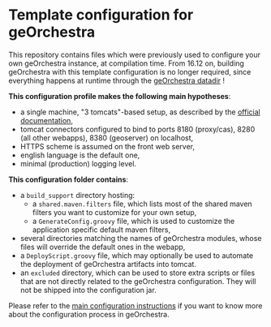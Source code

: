 Template configuration for geOrchestra
======================================

This repository contains files which were previously used to configure your own geOrchestra instance, at compilation time.
From 16.12 on, building geOrchestra with this template configuration is no longer required, since everything happens at runtime through the [geOrchestra datadir](https://github.com/georchestra/datadir/) !


**This configuration profile makes the following main hypotheses**:
 * a single machine, "3 tomcats"-based setup, as described by the [official documentation](https://github.com/georchestra/georchestra/blob/master/doc/setup.md),
 * tomcat connectors configured to bind to ports 8180 (proxy/cas), 8280 (all other webapps), 8380 (geoserver) on localhost,
 * HTTPS scheme is assumed on the front web server,
 * english language is the default one,
 * minimal (production) logging level.


**This configuration folder contains**:
 * a ```build_support``` directory hosting:
   * a ```shared.maven.filters``` file, which lists most of the shared maven filters you want to customize for your own setup,
   * a ```GenerateConfig.groovy``` file, which is used to customize the application specific default maven filters,
 * several directories matching the names of geOrchestra modules, whose files will override the default ones in the webapp,
 * a ```DeployScript.groovy``` file, which may optionally be used to automate the deployment of geOrchestra artifacts into tomcat.
 * an ```excluded``` directory, which can be used to store extra scripts or files that are not directly related to the geOrchestra configuration. They will not be shipped into the configuration jar.
 

Please refer to the [main configuration instructions](https://github.com/georchestra/georchestra/blob/master/config/README.md) if you want to know more about the configuration process in geOrchestra.
